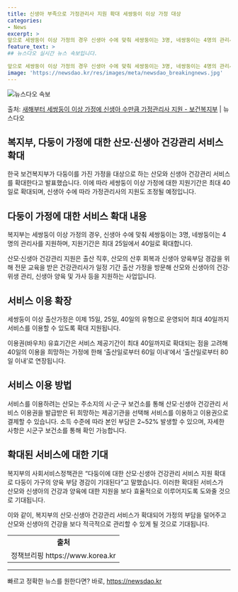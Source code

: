 ```yaml
---
title: 신생아 부족으로 가정관리사 지원 확대 세쌍둥이 이상 가정 대상
categories:
- News
excerpt: >
앞으로 세쌍둥이 이상 가정의 경우 신생아 수에 맞춰 세쌍둥이는 3명, 네쌍둥이는 4명의 관리사를 지원하며, …
feature_text: >
## 뉴스다오 실시간 뉴스 속보입니다.

앞으로 세쌍둥이 이상 가정의 경우 신생아 수에 맞춰 세쌍둥이는 3명, 네쌍둥이는 4명의 관리사를 지원하며, …
image: 'https://newsdao.kr/res/images/meta/newsdao_breakingnews.jpg'
---
```


![뉴스다오 속보](https://newsdao.kr/res/images/meta/newsdao_breakingnews.jpg)

<p>출처: <a href="https://newsdao.kr/2900" rel="dofollow">새해부터 세쌍둥이 이상 가정에 신생아 수만큼 가정관리사 지원 - 보건복지부</a> | 뉴스다오</p>

<h2 data-ke-size="size26"><b>복지부, 다둥이 가정에 대한 산모·신생아 건강관리 서비스 확대</b></h2>

한국 보건복지부가 다둥이를 가진 가정을 대상으로 하는 산모와 신생아 건강관리 서비스를 확대한다고 발표했습니다. 이에 따라 세쌍둥이 이상 가정에 대한 지원기간은 최대 40일로 확대되며, 신생아 수에 따라 가정관리사의 지원도 조정될 예정입니다.

<h2 data-ke-size="size24">다둥이 가정에 대한 서비스 확대 내용</h2>

<p data-ke-size="size16">복지부는 세쌍둥이 이상 가정의 경우, 신생아 수에 맞춰 세쌍둥이는 3명, 네쌍둥이는 4명의 관리사를 지원하며, 지원기간은 최대 25일에서 40일로 확대합니다.</p>
<p data-ke-size="size16">산모·신생아 건강관리 지원은 출산 직후, 산모의 산후 회복과 신생아 양육부담 경감을 위해 전문 교육을 받은 건강관리사가 일정 기간 출산 가정을 방문해 산모와 신생아의 건강·위생 관리, 신생아 양육 및 가사 등을 지원하는 사업입니다.</p>

<h2 data-ke-size="size24">서비스 이용 확장</h2>

<p data-ke-size="size16">세쌍둥이 이상 출산가정은 이제 15일, 25일, 40일의 유형으로 운영되어 최대 40일까지 서비스를 이용할 수 있도록 확대 지원됩니다.</p>
<p data-ke-size="size16">이용권(바우처) 유효기간은 서비스 제공기간이 최대 40일까지로 확대되는 점을 고려해 40일의 이용을 희망하는 가정에 한해 ‘출산일로부터 60일 이내’에서 ‘출산일로부터 80일 이내’로 연장됩니다.</p>

<h2 data-ke-size="size24">서비스 이용 방법</h2>

<p data-ke-size="size16">서비스를 이용하려는 산모는 주소지의 시·군·구 보건소를 통해 산모·신생아 건강관리 서비스 이용권을 발급받은 뒤 희망하는 제공기관을 선택해 서비스를 이용하고 이용권으로 결제할 수 있습니다. 소득 수준에 따라 본인 부담은 2~52% 발생할 수 있으며, 자세한 사항은 시군구 보건소를 통해 확인 가능합니다.</p>

<h2 data-ke-size="size24">확대된 서비스에 대한 기대</h2>

<p data-ke-size="size16">복지부의 사회서비스정책관은 “다둥이에 대한 산모·신생아 건강관리 서비스 지원 확대로 다둥이 가구의 양육 부담 경감이 기대된다”고 말했습니다. 이러한 확대된 서비스가 산모와 신생아의 건강과 양육에 대한 지원을 보다 효율적으로 이루어지도록 도와줄 것으로 기대됩니다.</p>

이와 같이, 복지부의 산모·신생아 건강관리 서비스가 확대되어 가정의 부담을 덜어주고 산모와 신생아의 건강을 보다 적극적으로 관리할 수 있게 될 것으로 기대됩니다.

<table>
  <tr>
    <td style="text-align: center; height: 17px;"><b>출처</b></td>
  </tr>
  <tr>
    <td style="text-align: center; height: 17px;">정책브리핑 https://www.korea.kr</td>
  </tr>
</table>
<hr> 

빠르고 정확한 뉴스를 원한다면? 바로, <a href="https://newsdao.kr" rel="dofollow">https://newsdao.kr</a>


    
